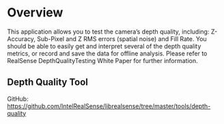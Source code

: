 # Overview

This application allows you to test the camera’s depth quality, including: Z-Accuracy, Sub-Pixel and Z RMS errors (spatial noise) and Fill Rate. You should be able to easily get and interpret several of the depth quality metrics, or record and save the data for offline analysis.
Please refer to RealSense DepthQualityTesting White Paper for further information.

## Depth Quality Tool

GitHub: https://github.com/IntelRealSense/librealsense/tree/master/tools/depth-quality
